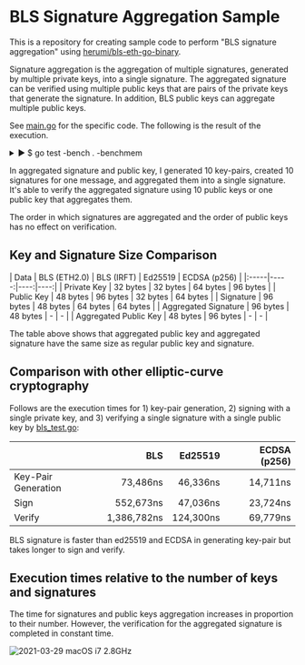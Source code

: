 # BLS Signature Aggregation Sample

This is a repository for creating sample code to perform "BLS signature aggregation" using
[herumi/bls-eth-go-binary](https://github.com/herumi/bls-eth-go-binary).

Signature aggregation is the aggregation of multiple signatures, generated by multiple private keys, into a single signature. The aggregated signature can be verified using multiple public keys that are pairs of the private keys that generate the signature. In addition, BLS public keys can aggregate multiple public keys.

See [main.go](main/main.go) for the specific code. The following is the result of the execution.

<details><summary>▶ $ go test -bench . -benchmem</summary>
<p>

```
$ go test -bench . -benchmem
goos: darwin
goarch: amd64
BenchmarkBLS/Key-Pair_Generation-8                 16455             73486 ns/op             176 B/op          2 allocs/op
BenchmarkBLS/Sign-8                                 2144            552673 ns/op             336 B/op          3 allocs/op
BenchmarkBLS/Verify-8                                830           1386782 ns/op              48 B/op          2 allocs/op
BenchmarkBLS/Signatures_Aggregation[1]-8        10985703               113 ns/op             288 B/op          1 allocs/op
BenchmarkBLS/Signatures_Aggregation[2]-8          312457              3441 ns/op             288 B/op          1 allocs/op
BenchmarkBLS/Signatures_Aggregation[4]-8           62047             20311 ns/op             288 B/op          1 allocs/op
BenchmarkBLS/Signatures_Aggregation[10]-8           7959            145796 ns/op             288 B/op          1 allocs/op
BenchmarkBLS/Signatures_Aggregation[21]-8           1725            681825 ns/op             288 B/op          1 allocs/op
BenchmarkBLS/Signatures_Aggregation[46]-8            352           3459057 ns/op             288 B/op          1 allocs/op
BenchmarkBLS/Signatures_Aggregation[100]-8            70          16587340 ns/op             288 B/op          1 allocs/op
BenchmarkBLS/Aggregated_Signature_Verification[1]-8                  862           1394435 ns/op              48 B/op          2 allocs/op
BenchmarkBLS/Aggregated_Signature_Verification[2]-8                  834           1393686 ns/op              48 B/op          2 allocs/op
BenchmarkBLS/Aggregated_Signature_Verification[4]-8                  836           1396647 ns/op              48 B/op          2 allocs/op
BenchmarkBLS/Aggregated_Signature_Verification[10]-8                 858           1436367 ns/op              48 B/op          2 allocs/op
BenchmarkBLS/Aggregated_Signature_Verification[21]-8                 816           1413289 ns/op              48 B/op          2 allocs/op
BenchmarkBLS/Aggregated_Signature_Verification[46]-8                 840           1436811 ns/op              48 B/op          2 allocs/op
BenchmarkBLS/Aggregated_Signature_Verification[100]-8                820           1453223 ns/op              48 B/op          2 allocs/op
BenchmarkBLS/Public_Keys_Aggregation[1]-8                       10384542                97.0 ns/op           144 B/op          1 allocs/op
BenchmarkBLS/Public_Keys_Aggregation[2]-8                        1663330               727 ns/op             144 B/op          1 allocs/op
BenchmarkBLS/Public_Keys_Aggregation[4]-8                         582181              2024 ns/op             144 B/op          1 allocs/op
BenchmarkBLS/Public_Keys_Aggregation[10]-8                        204166              5822 ns/op             144 B/op          1 allocs/op
BenchmarkBLS/Public_Keys_Aggregation[21]-8                         93244             13091 ns/op             144 B/op          1 allocs/op
BenchmarkBLS/Public_Keys_Aggregation[46]-8                         39918             29182 ns/op             144 B/op          1 allocs/op
BenchmarkBLS/Public_Keys_Aggregation[100]-8                        18784             64513 ns/op             144 B/op          1 allocs/op
BenchmarkBLS/Aggregated_Signature_Verification[1]_by_Aggregated_Public_Key-8                 861           1402853 ns/op              48 B/op          2 allocs/op
BenchmarkBLS/Aggregated_Signature_Verification[2]_by_Aggregated_Public_Key-8                 855           1426795 ns/op              48 B/op          2 allocs/op
BenchmarkBLS/Aggregated_Signature_Verification[4]_by_Aggregated_Public_Key-8                 686           1662080 ns/op              48 B/op          2 allocs/op
BenchmarkBLS/Aggregated_Signature_Verification[10]_by_Aggregated_Public_Key-8                790           1493050 ns/op              48 B/op          2 allocs/op
BenchmarkBLS/Aggregated_Signature_Verification[21]_by_Aggregated_Public_Key-8                822           1500175 ns/op              48 B/op          2 allocs/op
BenchmarkBLS/Aggregated_Signature_Verification[46]_by_Aggregated_Public_Key-8                774           1508392 ns/op              48 B/op          2 allocs/op
BenchmarkBLS/Aggregated_Signature_Verification[100]_by_Aggregated_Public_Key-8               846           1421861 ns/op              48 B/op          2 allocs/op
[BLS] private key: 32 bytes, public key: 48 bytes, signature: 96 bytes
BenchmarkEd25519/Key-Pair_Generation-8                                                     25320             46336 ns/op             128 B/op          3 allocs/op
BenchmarkEd25519/Sign-8                                                                    25587             47036 ns/op             512 B/op          6 allocs/op
BenchmarkEd25519/Verify-8                                                                   9686            124300 ns/op             288 B/op          2 allocs/op
[Ed25519] private key: 64 bytes, public key: 32 bytes, signature: 64 bytes
BenchmarkECDSA/Key-Pair_Generation-8                                                       80736             14711 ns/op             608 B/op         12 allocs/op
BenchmarkECDSA/Sign-8                                                                      51530             23724 ns/op            2673 B/op         32 allocs/op
BenchmarkECDSA/Verify-8                                                                    17085             69779 ns/op             880 B/op         16 allocs/op
[ECDSA] private key: 96 bytes, public key: 64 bytes, signature: 64 bytes
PASS
ok      github.com/herumi/bls-eth-go-binary     51.882s

```

</p>
</details>

In aggregated signature and public key, I generated 10 key-pairs, created 10 signatures for one message, and aggregated them into a single signature. It's able to verify the aggregated signature using 10 public keys or one public key that aggregates them.

The order in which signatures are aggregated and the order of public keys has no effect on verification.

## Key and Signature Size Comparison

| Data | BLS (ETH2.0) | BLS (IRFT) | Ed25519 | ECDSA (p256) |
|:-----|-----:|----:|----:|
| Private Key | 32 bytes | 32 bytes | 64 bytes | 96 bytes |
| Public Key | 48 bytes | 96 bytes | 32 bytes | 64 bytes |
| Signature | 96 bytes | 48 bytes | 64 bytes | 64 bytes |
| Aggregated Signature | 96 bytes | 48 bytes | - | - |
| Aggregated Public Key | 48 bytes | 96 bytes | - | - |

The table above shows that aggregated public key and aggregated signature have the same size as regular public key and signature.

## Comparison with other elliptic-curve cryptography

Follows are the execution times for 1) key-pair generation, 2) signing with a single private key, and 3) verifying a single signature with a single public key by [bls_test.go](https://github.com/torao/sample.bls-signature-aggregation/blob/master/bls_test.go):

| | BLS | Ed25519 | ECDSA (p256) |
|:----------------|-------------:|----------:|----------:|
| Key-Pair Generation | 73,486ns            | 46,336ns | 14,711ns |
| Sign                   | 552,673ns     | 47,036ns           | 23,724ns          |
| Verify                 | 1,386,782ns | 124,300ns            | 69,779ns          |

BLS signature is faster than ed25519 and ECDSA in generating key-pair but takes longer to sign and verify.

## Execution times relative to the number of keys and signatures

The time for signatures and public keys aggregation increases in proportion to their number. However, the verification for the aggregated signature is completed in constant time.

![2021-03-29 macOS i7 2.8GHz](https://user-images.githubusercontent.com/836654/112778933-9a11bf00-9080-11eb-914d-8641a3479caf.png)
